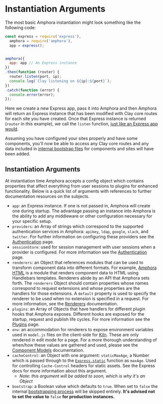 # Instantiation Arguments

The most basic Amphora instantiation might look something like the following code:

```javascript
const express = require('express'),
  amphora = require('amphora'),
  app = express();


amphora({
  app: app // An Express instance
})
.then(function (router) {
  router.listen(port, ip);
  console.log(`Clay listening on ${ip}:${port}`);
})
.catch(function (error) {
  console.error(error);
});
```

Here we create a new Express app, pass it into Amphora and then Amphora will return an Express instance that has been modified with Clay core routes for each site you have created. Once that Express instance is returned \(`router` in this example\), we call the `listen` function, [just like an Express app would](http://expressjs.com/en/api.html#app.listen).

Assuming you have configured your sites properly and have some components, you'll now be able to access any Clay core routes and any data included in [internal bootstrap files](bootstrap.md) for components and sites will have been added.

## Instantiation Arguments

At instantiation time Amphora accepts a config object which contains properties that affect everything from user sessions to plugins for enhanced functionality. Below is a quick list of arguments with references to further documentation resources on the subjects.

* `app`: an Express instance. If one is not passed in, Amphora will create one during startup. The advantage passing an instance into Amphora is the ability to add any middleware or other configuration necessary for your specific setup.
* `providers`: an Array of strings which correspond to the supported authentication services in Amphora: `apikey`, `ldap`, `google`, `slack`, and `twitter`. For further information on configuring these providers see the [Authentication](https://github.com/clay/amphora/tree/3a300d4ec7af113afd102b4506e7566eb617c9c8/docs/lifecycle/startup/authentication.md) page.
* `sessionStore`: used for session management with user sessions when a provider is configured. For more information see the [Authentication](https://github.com/clay/amphora/tree/3a300d4ec7af113afd102b4506e7566eb617c9c8/docs/lifecycle/startup/authentication.md) page.
* `renderers`: an Object that references modules that can be used to transform component data into different formats. For example, [Amphora HTML](https://github.com/clay/amphora-html) is a module that renders component data to HTML using Handlebars templates. Renderers abide by an API that Amphora sets forth. The `renderers` Object should contain properties whose names correspond to request extensions and whose properties are the handlers for those extensions. A `default` property is used to specify the renderer to be used when no extension is specified in a request. For more information, see the [Renderers](https://github.com/clay/amphora/tree/3a300d4ec7af113afd102b4506e7566eb617c9c8/docs/lifecycle/startup/authentication.md) documentation.
* `plugins`: an Array of Objects that have handlers for different plugin hooks that Amphora exposes. Different hooks are exposed for the startup, request and publish life cycles. For more information see the [Plugins](https://github.com/clay/amphora/tree/3a300d4ec7af113afd102b4506e7566eb617c9c8/docs/lifecycle/startup/plugins.md) page.
* `env`: an accommodation for renderers to expose environment variables used in `model.js` files on the client-side for [Kiln](https://github.com/clay/clay-kiln). These are only rendered in edit mode for a page. For a more thorough understanding of when/how these values are gathered and used, please see the [Component Models](https://github.com/clay/amphora/tree/3a300d4ec7af113afd102b4506e7566eb617c9c8/docs/lifecycle/startup/models.md) documentation.
* `cacheControl`: an Object with one argument: `staticMaxAge`, a Number which is passed through to the [`Express.static`](http://expressjs.com/en/4x/api.html#express.static) function as `maxAge`. Used for controlling `Cache-Control` headers for static assets. See the Express docs for more information about this argument.
  * _Note: this argument will be added to soon, which is why it's an Object_
* `bootstrap`: a Boolean value which defaults to `true`. When set to `false` the internal [bootstrapping process](bootstrap.md#skipping-bootstrapping) will be skipped entirely. **It's advised not to set the value to** `false` **for production instances.**


